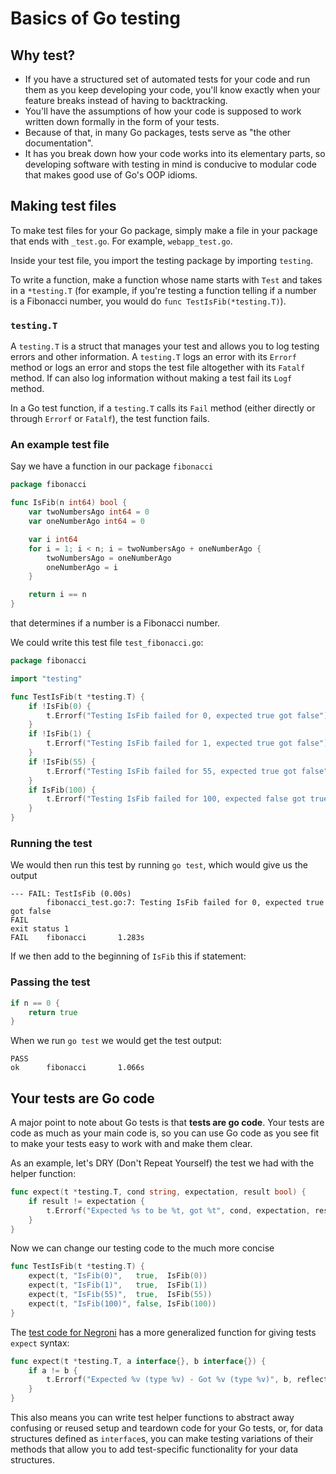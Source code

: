 # Basics of Go testing

## Why test?
 - If you have a structured set of automated tests for your code and run them as you keep developing your code, you'll know exactly when your feature breaks instead of having to backtracking.
 - You'll have the assumptions of how your code is supposed to work written down formally in the form of your tests.
 - Because of that, in many Go packages, tests serve as "the other documentation".
 - It has you break down how your code works into its elementary parts, so developing software with testing in mind is conducive to modular code that makes good use of Go's OOP idioms.

## Making test files

To make test files for your Go package, simply make a file in your package that ends with `_test.go`. For example, `webapp_test.go`.

Inside your test file, you import the testing package by importing `testing`.

To write a function, make a function whose name starts with `Test` and takes in a `*testing.T` (for example, if you're testing a function telling if a number is a Fibonacci number, you would do `func TestIsFib(*testing.T)`).

### `testing.T`

A `testing.T` is a struct that manages your test and allows you to log testing errors and other information. A `testing.T` logs an error with its `Errorf` method or logs an error and stops the test file altogether with its `Fatalf` method. If can also log information without making a test fail its `Logf` method.

In a Go test function, if a `testing.T` calls its `Fail` method (either directly or through `Errorf` or `Fatalf`), the test function fails.

### An example test file

Say we have a function in our package `fibonacci`

```go
package fibonacci

func IsFib(n int64) bool {
    var twoNumbersAgo int64 = 0
    var oneNumberAgo int64 = 0

    var i int64
    for i = 1; i < n; i = twoNumbersAgo + oneNumberAgo {
        twoNumbersAgo = oneNumberAgo
        oneNumberAgo = i
    }

    return i == n
}
```

that determines if a number is a Fibonacci number.

We could write this test file `test_fibonacci.go`:

```go
package fibonacci

import "testing"

func TestIsFib(t *testing.T) {
    if !IsFib(0) {
        t.Errorf("Testing IsFib failed for 0, expected true got false")
    }
    if !IsFib(1) {
        t.Errorf("Testing IsFib failed for 1, expected true got false")
    }
    if !IsFib(55) {
        t.Errorf("Testing IsFib failed for 55, expected true got false")
    }
    if IsFib(100) {
        t.Errorf("Testing IsFib failed for 100, expected false got true")
    }
}
```

### Running the test

We would then run this test by running `go test`, which would give us the output

```
--- FAIL: TestIsFib (0.00s)
        fibonacci_test.go:7: Testing IsFib failed for 0, expected true got false
FAIL
exit status 1
FAIL    fibonacci       1.283s
```

If we then add to the beginning of `IsFib` this if statement:

### Passing the test

```go
if n == 0 {
    return true
}
```

When we run `go test` we would get the test output:

```
PASS
ok      fibonacci       1.066s
```

## Your tests are Go code

A major point to note about Go tests is that **tests are go code**. Your tests are code as much as your main code is, so you can use Go code as you see fit to make your tests easy to work with and make them clear.

As an example, let's DRY (Don't Repeat Yourself) the test we had with the helper function:

```go
func expect(t *testing.T, cond string, expectation, result bool) {
    if result != expectation {
        t.Errorf("Expected %s to be %t, got %t", cond, expectation, result)
    }
}
```

Now we can change our testing code to the much more concise

```go
func TestIsFib(t *testing.T) {
    expect(t, "IsFib(0)",   true,  IsFib(0))
    expect(t, "IsFib(1)",   true,  IsFib(1))
    expect(t, "IsFib(55)",  true,  IsFib(55))
    expect(t, "IsFib(100)", false, IsFib(100))
}
```

The [test code for Negroni](https://github.com/codegangsta/negroni/blob/master/negroni_test.go) has a more generalized function for giving tests `expect` syntax:

```go
func expect(t *testing.T, a interface{}, b interface{}) {
	if a != b {
		t.Errorf("Expected %v (type %v) - Got %v (type %v)", b, reflect.TypeOf(b), a, reflect.TypeOf(a))
	}
}
```

This also means you can write test helper functions to abstract away confusing or reused setup and teardown code for your Go tests, or, for data structures defined as `interface`s, you can make testing variations of their methods that allow you to add test-specific functionality for your data structures.
